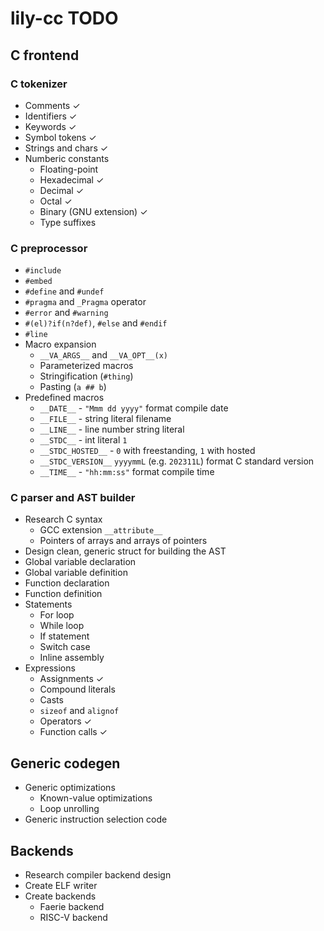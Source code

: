 # lily-cc TODO

## C frontend
### C tokenizer
- Comments ✓
- Identifiers ✓
- Keywords ✓
- Symbol tokens ✓
- Strings and chars ✓
- Numberic constants
    - Floating-point
    - Hexadecimal ✓
    - Decimal ✓
    - Octal ✓
    - Binary (GNU extension) ✓
    - Type suffixes

### C preprocessor
- `#include`
- `#embed`
- `#define` and `#undef`
- `#pragma` and `_Pragma` operator
- `#error` and `#warning`
- `#(el)?if(n?def)`, `#else` and `#endif`
- `#line`
- Macro expansion
    - `__VA_ARGS__` and `__VA_OPT__(x)`
    - Parameterized macros
    - Stringification (`#thing`)
    - Pasting (`a ## b`)
- Predefined macros
    - `__DATE__` - `"Mmm dd yyyy"` format compile date
    - `__FILE__` - string literal filename
    - `__LINE__` - line number string literal
    - `__STDC__` - int literal `1`
    - `__STDC_HOSTED__` - `0` with freestanding, `1` with hosted
    - `__STDC_VERSION__` `yyyymmL` (e.g. `202311L`) format C standard version
    - `__TIME__` - `"hh:mm:ss"` format compile time

### C parser and AST builder
- Research C syntax
    - GCC extension `__attribute__`
    - Pointers of arrays and arrays of pointers
- Design clean, generic struct for building the AST
- Global variable declaration
- Global variable definition
- Function declaration
- Function definition
- Statements
    - For loop
    - While loop
    - If statement
    - Switch case
    - Inline assembly
- Expressions
    - Assignments ✓
    - Compound literals
    - Casts
    - `sizeof` and `alignof`
    - Operators ✓
    - Function calls ✓


## Generic codegen
- Generic optimizations
    - Known-value optimizations
    - Loop unrolling
- Generic instruction selection code

## Backends
- Research compiler backend design
- Create ELF writer
- Create backends
    - Faerie backend
    - RISC-V backend
